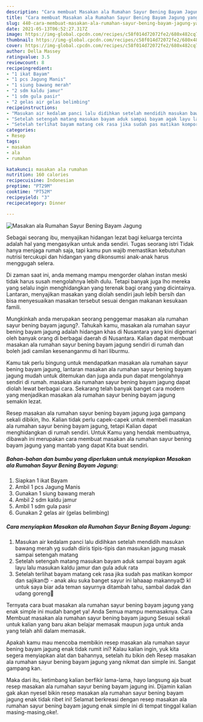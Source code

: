 ```yaml
---
description: "Cara membuat Masakan ala Rumahan Sayur Bening Bayam Jagung yang nikmat Untuk Jualan"
title: "Cara membuat Masakan ala Rumahan Sayur Bening Bayam Jagung yang nikmat Untuk Jualan"
slug: 440-cara-membuat-masakan-ala-rumahan-sayur-bening-bayam-jagung-yang-nikmat-untuk-jualan
date: 2021-05-13T06:52:27.317Z
image: https://img-global.cpcdn.com/recipes/c58f014d72072fe2/680x482cq70/masakan-ala-rumahan-sayur-bening-bayam-jagung-foto-resep-utama.jpg
thumbnail: https://img-global.cpcdn.com/recipes/c58f014d72072fe2/680x482cq70/masakan-ala-rumahan-sayur-bening-bayam-jagung-foto-resep-utama.jpg
cover: https://img-global.cpcdn.com/recipes/c58f014d72072fe2/680x482cq70/masakan-ala-rumahan-sayur-bening-bayam-jagung-foto-resep-utama.jpg
author: Della Massey
ratingvalue: 3.5
reviewcount: 8
recipeingredient:
- "1 ikat Bayam"
- "1 pcs Jagung Manis"
- "1 siung bawang merah"
- "2 sdm kaldu jamur"
- "1 sdm gula pasir"
- "2 gelas air gelas belimbing"
recipeinstructions:
- "Masukan air kedalam panci lalu didihkan setelah mendidih masukan bawang merah yg sudah diiris tipis-tipis dan masukan jagung masak sampai setengah matang"
- "Setelah setengah matang masukan bayam aduk sampai bayam agak layu lalu masukan kaldu jamur dan gula aduk rata"
- "Setelah terlihat bayam matang cek rasa jika sudah pas matikan kompor dan sajikan😍 anak aku suka banget sayur ini lahaaap makannya😍 kl untuk saya biar ada teman sayurnya ditambah tahu, sambal dadak dan udang goreng🤤"
categories:
- Resep
tags:
- masakan
- ala
- rumahan

katakunci: masakan ala rumahan 
nutrition: 160 calories
recipecuisine: Indonesian
preptime: "PT29M"
cooktime: "PT52M"
recipeyield: "3"
recipecategory: Dinner

---
```



![Masakan ala Rumahan Sayur Bening Bayam Jagung](https://img-global.cpcdn.com/recipes/c58f014d72072fe2/680x482cq70/masakan-ala-rumahan-sayur-bening-bayam-jagung-foto-resep-utama.jpg)

Sebagai seorang ibu, menyajikan hidangan lezat bagi keluarga tercinta adalah hal yang mengasyikan untuk anda sendiri. Tugas seorang istri Tidak hanya menjaga rumah saja, tapi kamu pun wajib memastikan kebutuhan nutrisi tercukupi dan hidangan yang dikonsumsi anak-anak harus menggugah selera.

Di zaman  saat ini, anda memang mampu mengorder olahan instan meski tidak harus susah mengolahnya lebih dulu. Tetapi banyak juga lho mereka yang selalu ingin menghidangkan yang terenak bagi orang yang dicintainya. Lantaran, menyajikan masakan yang diolah sendiri jauh lebih bersih dan bisa menyesuaikan masakan tersebut sesuai dengan makanan kesukaan famili. 



Mungkinkah anda merupakan seorang penggemar masakan ala rumahan sayur bening bayam jagung?. Tahukah kamu, masakan ala rumahan sayur bening bayam jagung adalah hidangan khas di Nusantara yang kini digemari oleh banyak orang di berbagai daerah di Nusantara. Kalian dapat membuat masakan ala rumahan sayur bening bayam jagung sendiri di rumah dan boleh jadi camilan kesenanganmu di hari liburmu.

Kamu tak perlu bingung untuk mendapatkan masakan ala rumahan sayur bening bayam jagung, lantaran masakan ala rumahan sayur bening bayam jagung mudah untuk ditemukan dan juga anda pun dapat mengolahnya sendiri di rumah. masakan ala rumahan sayur bening bayam jagung dapat diolah lewat berbagai cara. Sekarang telah banyak banget cara modern yang menjadikan masakan ala rumahan sayur bening bayam jagung semakin lezat.

Resep masakan ala rumahan sayur bening bayam jagung juga gampang sekali dibikin, lho. Kalian tidak perlu capek-capek untuk membeli masakan ala rumahan sayur bening bayam jagung, tetapi Kalian dapat menghidangkan di rumah sendiri. Untuk Kamu yang hendak membuatnya, dibawah ini merupakan cara membuat masakan ala rumahan sayur bening bayam jagung yang mantab yang dapat Kita buat sendiri.

<!--inarticleads1-->

##### Bahan-bahan dan bumbu yang diperlukan untuk menyiapkan Masakan ala Rumahan Sayur Bening Bayam Jagung:

1. Siapkan 1 ikat Bayam
1. Ambil 1 pcs Jagung Manis
1. Gunakan 1 siung bawang merah
1. Ambil 2 sdm kaldu jamur
1. Ambil 1 sdm gula pasir
1. Gunakan 2 gelas air (gelas belimbing)




<!--inarticleads2-->

##### Cara menyiapkan Masakan ala Rumahan Sayur Bening Bayam Jagung:

1. Masukan air kedalam panci lalu didihkan setelah mendidih masukan bawang merah yg sudah diiris tipis-tipis dan masukan jagung masak sampai setengah matang
1. Setelah setengah matang masukan bayam aduk sampai bayam agak layu lalu masukan kaldu jamur dan gula aduk rata
1. Setelah terlihat bayam matang cek rasa jika sudah pas matikan kompor dan sajikan😍 - anak aku suka banget sayur ini lahaaap makannya😍 kl untuk saya biar ada teman sayurnya ditambah tahu, sambal dadak dan udang goreng🤤




Ternyata cara buat masakan ala rumahan sayur bening bayam jagung yang enak simple ini mudah banget ya! Anda Semua mampu memasaknya. Cara Membuat masakan ala rumahan sayur bening bayam jagung Sesuai sekali untuk kalian yang baru akan belajar memasak maupun juga untuk anda yang telah ahli dalam memasak.

Apakah kamu mau mencoba membikin resep masakan ala rumahan sayur bening bayam jagung enak tidak rumit ini? Kalau kalian ingin, yuk kita segera menyiapkan alat dan bahannya, setelah itu bikin deh Resep masakan ala rumahan sayur bening bayam jagung yang nikmat dan simple ini. Sangat gampang kan. 

Maka dari itu, ketimbang kalian berfikir lama-lama, hayo langsung aja buat resep masakan ala rumahan sayur bening bayam jagung ini. Dijamin kalian gak akan nyesel bikin resep masakan ala rumahan sayur bening bayam jagung enak tidak ribet ini! Selamat berkreasi dengan resep masakan ala rumahan sayur bening bayam jagung enak simple ini di tempat tinggal kalian masing-masing,oke!.

